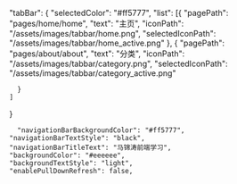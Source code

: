   "tabBar": {
    "selectedColor": "#ff5777",
    "list": [{
        "pagePath": "pages/home/home",
        "text": "主页",
        "iconPath": "/assets/images/tabbar/home.png",
        "selectedIconPath": "/assets/images/tabbar/home_active.png"
      },
      {
        "pagePath": "pages/about/about",
        "text": "分类",
        "iconPath": "/assets/images/tabbar/category.png",
        "selectedIconPath": "/assets/images/tabbar/category_active.png"

      }
    ]
  }

      "navigationBarBackgroundColor": "#ff5777",
    "navigationBarTextStyle": "black",
    "navigationBarTitleText": "马锦涛前端学习",
    "backgroundColor": "#eeeeee",
    "backgroundTextStyle": "light",
    "enablePullDownRefresh": false,